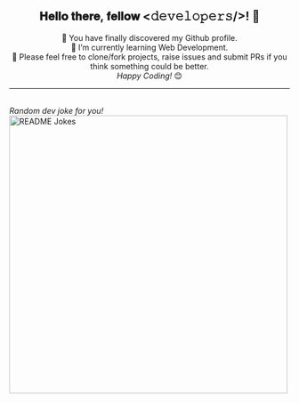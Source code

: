 <div align="center">
<h2> 𝐇𝐞𝐥𝐥𝐨 𝐭𝐡𝐞𝐫𝐞, 𝐟𝐞𝐥𝐥𝐨𝐰 <𝚍𝚎𝚟𝚎𝚕𝚘𝚙𝚎𝚛𝚜/>! 👋</h2>
</div>
<div align="center">
🤩 You have finally discovered my Github profile. <br>
🌱 I’m currently learning Web Development.<br>
🙌 Please feel free to clone/fork projects, raise issues and submit PRs if you think something could be better.<br>
<i>Happy Coding!</i> 😊
</div>

---


</br>
<i>Random dev joke for you!</i><br>
<a href="https://readme-jokes.vercel.app"><img align="center" width="500" src="https://readme-jokes.vercel.app/api?hideBorder&qColor=%23FAFAFA&aColor=%23bbdb51&bgColor=%23130F40" alt="README Jokes"></a>
